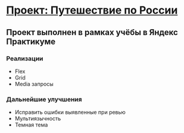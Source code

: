 # [Проект: Путешествие по России](https://rtemiy.github.io/russian-travel/)

## Проект выполнен в рамках учёбы в Яндекс Практикуме

### Реализации
* Flex
* Grid
* Media запросы

### Дальнейшие улучшения
* Исправить ошибки выявленные при ревью
* Мультиязычность
* Темная тема
